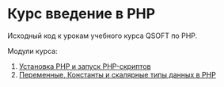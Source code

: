 # Курс введение в PHP

Исходный код к урокам учебного курса QSOFT по PHP.

Модули курса:

1. [Установка PHP и запуск PHP-скриптов](01-module)
2. [Переменные, Константы и скалярные типы данных в PHP](02-module)
